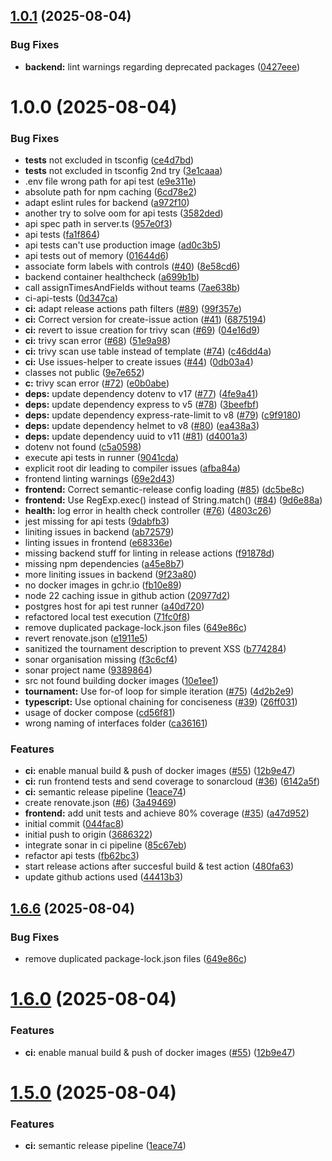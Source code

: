 ## [1.0.1](https://github.com/homa8511/turnier-app/compare/frontend-v1.0.0...frontend-v1.0.1) (2025-08-04)


### Bug Fixes

* **backend:** lint warnings regarding deprecated packages ([0427eee](https://github.com/homa8511/turnier-app/commit/0427eee4d0e9839d9d9e2948b0bb0e30c94b221b))

# 1.0.0 (2025-08-04)


### Bug Fixes

* __tests__ not excluded in tsconfig ([ce4d7bd](https://github.com/homa8511/turnier-app/commit/ce4d7bd8da81e854bc2a34a58929d76faa30eaff))
* __tests__ not excluded in tsconfig 2nd try ([3e1caaa](https://github.com/homa8511/turnier-app/commit/3e1caaaf4a26795d329664e7d0548ab3f37af239))
* .env file wrong path for api test ([e9e311e](https://github.com/homa8511/turnier-app/commit/e9e311e18327a08a41d1426c3893bf3263378d0b))
* absolute path for npm caching ([6cd78e2](https://github.com/homa8511/turnier-app/commit/6cd78e22e849cfc82a3a69963baa0542a3d75ba2))
* adapt eslint rules for backend ([a972f10](https://github.com/homa8511/turnier-app/commit/a972f1089af74cf8291584d01650143897114995))
* another try to solve oom for api tests ([3582ded](https://github.com/homa8511/turnier-app/commit/3582dede40c6223116ca56936e9202d9773ccee5))
* api spec path in server.ts ([957e0f3](https://github.com/homa8511/turnier-app/commit/957e0f3860b354536d9be1a3e161c9865c72978b))
* api tests ([fa1f864](https://github.com/homa8511/turnier-app/commit/fa1f864b4dd5cc09d59458e7433ddec39c494cc3))
* api tests can't use production image ([ad0c3b5](https://github.com/homa8511/turnier-app/commit/ad0c3b5c5b0b08ba4615187ce8b06d8eb4a36f44))
* api tests out of memory ([01644d6](https://github.com/homa8511/turnier-app/commit/01644d6f6d32283562b0ea859747d33ed35c885f))
* associate form labels with controls ([#40](https://github.com/homa8511/turnier-app/issues/40)) ([8e58cd6](https://github.com/homa8511/turnier-app/commit/8e58cd68ef2dc2b96900eb376e510d65a116c01d))
* backend container healthcheck ([a699b1b](https://github.com/homa8511/turnier-app/commit/a699b1bc9e37ad6df2d9326eafdd1c5fea425d9d))
* call assignTimesAndFields without teams ([7ae638b](https://github.com/homa8511/turnier-app/commit/7ae638b34a4d69f41b8158ed0b78418dabf301a3))
* ci-api-tests ([0d347ca](https://github.com/homa8511/turnier-app/commit/0d347ca6789ed83585e4efbc9f2a0458cf40f2f2))
* **ci:** adapt release actions path filters ([#89](https://github.com/homa8511/turnier-app/issues/89)) ([99f357e](https://github.com/homa8511/turnier-app/commit/99f357e331939a55c43c6d4afccdd9a077f79f02))
* **ci:** Correct version for create-issue action ([#41](https://github.com/homa8511/turnier-app/issues/41)) ([6875194](https://github.com/homa8511/turnier-app/commit/687519452a234f97da7a2749b0f893b199e907e6))
* **ci:** revert to issue creation for trivy scan ([#69](https://github.com/homa8511/turnier-app/issues/69)) ([04e16d9](https://github.com/homa8511/turnier-app/commit/04e16d92364b9b94034dc4c2c4428b8afc0661bf))
* **ci:** trivy scan error ([#68](https://github.com/homa8511/turnier-app/issues/68)) ([51e9a98](https://github.com/homa8511/turnier-app/commit/51e9a98d903e6d52ed8395471385eb00a75ca3a9))
* **ci:** trivy scan use table instead of template ([#74](https://github.com/homa8511/turnier-app/issues/74)) ([c46dd4a](https://github.com/homa8511/turnier-app/commit/c46dd4a1876c8dc72053b6e86426eae6072c9c39))
* **ci:** Use issues-helper to create issues ([#44](https://github.com/homa8511/turnier-app/issues/44)) ([0db03a4](https://github.com/homa8511/turnier-app/commit/0db03a48bf6997e9f26763f2c9a41bdc84b7959a))
* classes not public ([9e7e652](https://github.com/homa8511/turnier-app/commit/9e7e65218ae3c01e4ec903d0b29334db947f689f))
* **c:** trivy scan error ([#72](https://github.com/homa8511/turnier-app/issues/72)) ([e0b0abe](https://github.com/homa8511/turnier-app/commit/e0b0abed427cb6ed4400c51959c84d7cbb5e7a81))
* **deps:** update dependency dotenv to v17 ([#77](https://github.com/homa8511/turnier-app/issues/77)) ([4fe9a41](https://github.com/homa8511/turnier-app/commit/4fe9a415e698ed49b0882f52a7a66b84a3b37c63))
* **deps:** update dependency express to v5 ([#78](https://github.com/homa8511/turnier-app/issues/78)) ([3beefbf](https://github.com/homa8511/turnier-app/commit/3beefbf933432de719501ff587c20af32ab784d2))
* **deps:** update dependency express-rate-limit to v8 ([#79](https://github.com/homa8511/turnier-app/issues/79)) ([c9f9180](https://github.com/homa8511/turnier-app/commit/c9f9180aeb55523c5a5ef7080515925523394424))
* **deps:** update dependency helmet to v8 ([#80](https://github.com/homa8511/turnier-app/issues/80)) ([ea438a3](https://github.com/homa8511/turnier-app/commit/ea438a364cddeffbf4c99c70ce9eff6c0673369f))
* **deps:** update dependency uuid to v11 ([#81](https://github.com/homa8511/turnier-app/issues/81)) ([d4001a3](https://github.com/homa8511/turnier-app/commit/d4001a3ba22aaab6a2035174b1b84ba77e5f3afe))
* dotenv not found ([c5a0598](https://github.com/homa8511/turnier-app/commit/c5a05988e3def81f57b1dafc56e45fa7eb72a856))
* execute api tests in runner ([9041cda](https://github.com/homa8511/turnier-app/commit/9041cda8e209d9fe2505de82c110d60b90d0cace))
* explicit root dir leading to compiler issues ([afba84a](https://github.com/homa8511/turnier-app/commit/afba84a3d48accdbfc35280a25bf8f759eec2420))
* frontend linting warnings ([69e2d43](https://github.com/homa8511/turnier-app/commit/69e2d436106f753df87a04587554eca03b93100c))
* **frontend:** Correct semantic-release config loading ([#85](https://github.com/homa8511/turnier-app/issues/85)) ([dc5be8c](https://github.com/homa8511/turnier-app/commit/dc5be8c57ff5e74124ad09e07000d138108d0285))
* **frontend:** Use RegExp.exec() instead of String.match() ([#84](https://github.com/homa8511/turnier-app/issues/84)) ([9d6e88a](https://github.com/homa8511/turnier-app/commit/9d6e88a6f95aaebbf07745c005bc50421aa5efe3))
* **health:** log error in health check controller ([#76](https://github.com/homa8511/turnier-app/issues/76)) ([4803c26](https://github.com/homa8511/turnier-app/commit/4803c261aeff5e04df991f95905182bbccf07277))
* jest missing for api tests ([9dabfb3](https://github.com/homa8511/turnier-app/commit/9dabfb38fc7365a8e806c822f1f27ebb59b104d2))
* liniting issues in backend ([ab72579](https://github.com/homa8511/turnier-app/commit/ab72579ea4ec238da9b725cbe594e4829cc6b4c9))
* linting issues in frontend ([e68336e](https://github.com/homa8511/turnier-app/commit/e68336ee31589eab0d8d71929a0987baee055eec))
* missing backend stuff for linting in release actions ([f91878d](https://github.com/homa8511/turnier-app/commit/f91878dbc45cb84719034e32a65cb35f4c204ce6))
* missing npm dependencies ([a45e8b7](https://github.com/homa8511/turnier-app/commit/a45e8b7b1365b68518ce48e36cdaa9309be2bd8c))
* more liniting issues in backend ([9f23a80](https://github.com/homa8511/turnier-app/commit/9f23a8015f10f47f43bb7d33d18ca3219c16b435))
* no docker images in gchr.io ([fb10e89](https://github.com/homa8511/turnier-app/commit/fb10e89944b64c74af795d785bc18bf4a2fd9649))
* node 22 caching issue in github action ([20977d2](https://github.com/homa8511/turnier-app/commit/20977d2ddcd0989dcd6a4aa59811922fd25423da))
* postgres host for api test runner ([a40d720](https://github.com/homa8511/turnier-app/commit/a40d720938a1465e58bc85a29ab46f86e54dc5fb))
* refactored local test execution ([71fc0f8](https://github.com/homa8511/turnier-app/commit/71fc0f8bf8fa5cd2a37be1c92c92f823d4226ee3))
* remove duplicated package-lock.json files ([649e86c](https://github.com/homa8511/turnier-app/commit/649e86c9951239f0057be808bcd251748f660041))
* revert renovate.json ([e1911e5](https://github.com/homa8511/turnier-app/commit/e1911e5526b7b3ddf438c476021eea1382bb5ede))
* sanitized the tournament description to prevent XSS ([b774284](https://github.com/homa8511/turnier-app/commit/b774284f236bca19e8c1ff98242d915ecb64eee1))
* sonar organisation missing ([f3c6cf4](https://github.com/homa8511/turnier-app/commit/f3c6cf49ad702195656ab1678abf9179bd6f347b))
* sonar project name ([9389864](https://github.com/homa8511/turnier-app/commit/9389864c7df42dbf55831b0ff55006efa89f450f))
* src not found building docker images ([10e1ee1](https://github.com/homa8511/turnier-app/commit/10e1ee193f822a8fca99a2ca551e7dfbccdad80e))
* **tournament:** Use for-of loop for simple iteration ([#75](https://github.com/homa8511/turnier-app/issues/75)) ([4d2b2e9](https://github.com/homa8511/turnier-app/commit/4d2b2e9114e37627ae98633f3d0af2fd5d367b9b))
* **typescript:** Use optional chaining for conciseness ([#39](https://github.com/homa8511/turnier-app/issues/39)) ([26ff031](https://github.com/homa8511/turnier-app/commit/26ff0314e330e0b923686b2f277dc7243f474aa9))
* usage of docker compose ([cd56f81](https://github.com/homa8511/turnier-app/commit/cd56f8169491b3f3d4bdb68042e404a8860c471e))
* wrong naming of interfaces folder ([ca36161](https://github.com/homa8511/turnier-app/commit/ca36161ab8645c00a0d708186a83a6d13541edbc))


### Features

* **ci:** enable manual build & push of docker images ([#55](https://github.com/homa8511/turnier-app/issues/55)) ([12b9e47](https://github.com/homa8511/turnier-app/commit/12b9e47c96e4c041f6bbe190cb40f5b48cf8d26c))
* **ci:** run frontend tests and send coverage to sonarcloud ([#36](https://github.com/homa8511/turnier-app/issues/36)) ([6142a5f](https://github.com/homa8511/turnier-app/commit/6142a5fedbedd107ba3bb5a109bc62b339788e20))
* **ci:** semantic release pipeline ([1eace74](https://github.com/homa8511/turnier-app/commit/1eace745a4bfc859d1c570cf89d6ab59b3ee4880))
* create renovate.json ([#6](https://github.com/homa8511/turnier-app/issues/6)) ([3a49469](https://github.com/homa8511/turnier-app/commit/3a49469336c84d5da36f8b8e214acf81c7aa75a3))
* **frontend:** add unit tests and achieve 80% coverage ([#35](https://github.com/homa8511/turnier-app/issues/35)) ([a47d952](https://github.com/homa8511/turnier-app/commit/a47d9525038bda59ab2f1226b13534c06c2efbf8))
* initial commit ([044fac8](https://github.com/homa8511/turnier-app/commit/044fac8b3cbdc34c364e5d4f40f2c67bf74d7d84))
* initial push to origin ([3686322](https://github.com/homa8511/turnier-app/commit/3686322e54cb5da450510b178fe8cafe2fb8265e))
* integrate sonar in ci pipeline ([85c67eb](https://github.com/homa8511/turnier-app/commit/85c67eb15b62f8c5c10e458b86699be178729846))
* refactor api tests ([fb62bc3](https://github.com/homa8511/turnier-app/commit/fb62bc3002ac4b1e810dd2601ae783dcd4103142))
* start release actions after succesful build & test action ([480fa63](https://github.com/homa8511/turnier-app/commit/480fa63fcb4475255c4688f0783de9d4fcc18f04))
* update github actions used ([44413b3](https://github.com/homa8511/turnier-app/commit/44413b30de8e1de724e2c4cf31d0435c93bf670e))

## [1.6.6](https://github.com/homa8511/turnier-app/compare/v1.6.5...v1.6.6) (2025-08-04)


### Bug Fixes

* remove duplicated package-lock.json files ([649e86c](https://github.com/homa8511/turnier-app/commit/649e86c9951239f0057be808bcd251748f660041))

# [1.6.0](https://github.com/homa8511/turnier-app/compare/v1.5.0...v1.6.0) (2025-08-04)


### Features

* **ci:** enable manual build & push of docker images ([#55](https://github.com/homa8511/turnier-app/issues/55)) ([12b9e47](https://github.com/homa8511/turnier-app/commit/12b9e47c96e4c041f6bbe190cb40f5b48cf8d26c))

# [1.5.0](https://github.com/homa8511/turnier-app/compare/v1.4.4...v1.5.0) (2025-08-04)


### Features

* **ci:** semantic release pipeline ([1eace74](https://github.com/homa8511/turnier-app/commit/1eace745a4bfc859d1c570cf89d6ab59b3ee4880))
